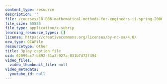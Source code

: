 ```yaml
---
content_type: resource
description: ''
file: /courses/18-086-mathematical-methods-for-engineers-ii-spring-2006/62099ac7b89251a3927a031b7d72f494_dxNyJxI_2eI.vtt
file_size: 55535
file_type: application/x-subrip
learning_resource_types: []
license: https://creativecommons.org/licenses/by-nc-sa/4.0/
ocw_type: OCWFile
resourcetype: Other
title: 3play caption file
uid: 62099ac7-b892-51a3-927a-031b7d72f494
video_files:
  video_thumbnail_file: null
video_metadata:
  youtube_id: null
---
```

